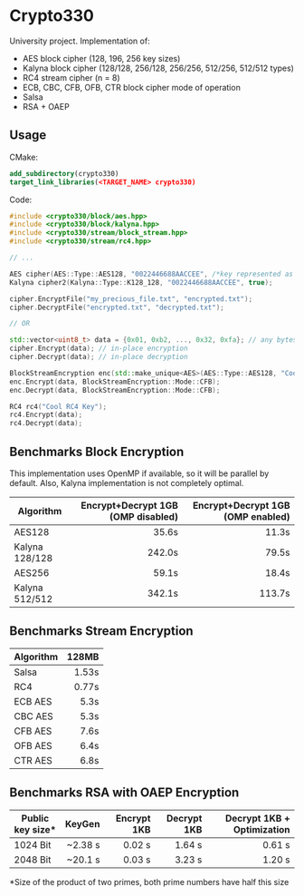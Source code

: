 # Crypto330

University project. Implementation of:
- AES block cipher (128, 196, 256 key sizes)
- Kalyna block cipher (128/128, 256/128, 256/256, 512/256, 512/512 types)
- RC4 stream cipher (n = 8)
- ECB, CBC, CFB, OFB, CTR block cipher mode of operation
- Salsa
- RSA + OAEP

## Usage

CMake:
```cmake
add_subdirectory(crypto330)
target_link_libraries(<TARGET_NAME> crypto330)
```
Code:
```c++
#include <crypto330/block/aes.hpp>
#include <crypto330/block/kalyna.hpp>
#include <crypto330/stream/block_stream.hpp>
#include <crypto330/stream/rc4.hpp>

// ...

AES cipher(AES::Type::AES128, "0022446688AACCEE", /*key represented as hex?*/ true);
Kalyna cipher2(Kalyna::Type::K128_128, "0022446688AACCEE", true);

cipher.EncryptFile("my_precious_file.txt", "encrypted.txt");
cipher.DecryptFile("encrypted.txt", "decrypted.txt");

// OR

std::vector<uint8_t> data = {0x01, 0xb2, ..., 0x32, 0xfa}; // any bytes
cipher.Encrypt(data); // in-place encryption
cipher.Decrypt(data); // in-place decryption

BlockStreamEncryption enc(std::make_unique<AES>(AES::Type::AES128, "Cool AES Key"));
enc.Encrypt(data, BlockStreamEncryption::Mode::CFB);
enc.Decrypt(data, BlockStreamEncryption::Mode::CFB);

RC4 rc4("Cool RC4 Key");
rc4.Encrypt(data);
rc4.Decrypt(data);
```

## Benchmarks Block Encryption
This implementation uses OpenMP if available, so it will be parallel by default. Also, 
Kalyna implementation is not completely optimal.

| Algorithm      | Encrypt+Decrypt 1GB (OMP disabled) | Encrypt+Decrypt 1GB (OMP enabled) |
| -------------- | ------------: | ------------: |
| AES128         | 35.6s  | 11.3s  | 
| Kalyna 128/128 | 242.0s | 79.5s  |
| AES256         | 59.1s  | 18.4s  | 
| Kalyna 512/512 | 342.1s | 113.7s |

## Benchmarks Stream Encryption

| Algorithm| 128MB  |
| -------- | -----: | 
| Salsa    | 1.53s  |
| RC4      | 0.77s  | 
| ECB AES  | 5.3s   | 
| CBC AES  | 5.3s   | 
| CFB AES  | 7.6s   | 
| OFB AES  | 6.4s   | 
| CTR AES  | 6.8s   | 

## Benchmarks RSA with OAEP Encryption

| Public key size* | KeyGen | Encrypt 1KB | Decrypt 1KB | Decrypt 1KB  + Optimization |
| ---------------  | -----: | ----------: | ----------: | --------------------------: |
| 1024 Bit         | ~2.38 s|      0.02 s |      1.64 s |                      0.61 s |
| 2048 Bit         | ~20.1 s|      0.03 s |      3.23 s |                      1.20 s |

*Size of the product of two primes, both prime numbers have half this size


